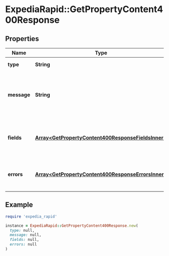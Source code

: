 # ExpediaRapid::GetPropertyContent400Response

## Properties

| Name | Type | Description | Notes |
| ---- | ---- | ----------- | ----- |
| **type** | **String** | The error type. | [optional] |
| **message** | **String** | A human readable message giving details about this error. | [optional] |
| **fields** | [**Array&lt;GetPropertyContent400ResponseFieldsInner&gt;**](GetPropertyContent400ResponseFieldsInner.md) | Details about the specific fields that had an error. | [optional] |
| **errors** | [**Array&lt;GetPropertyContent400ResponseErrorsInner&gt;**](GetPropertyContent400ResponseErrorsInner.md) | An array of all the actual errors that occured. | [optional] |

## Example

```ruby
require 'expedia_rapid'

instance = ExpediaRapid::GetPropertyContent400Response.new(
  type: null,
  message: null,
  fields: null,
  errors: null
)
```

